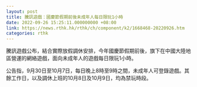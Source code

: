 ```yaml
---
layout: post
title: 騰訊遊戲：國慶節假期前後未成年人每日限玩1小時
date: 2022-09-26 15:25:11.000000000 +08:00
link: https://news.rthk.hk/rthk/ch/component/k2/1668468-20220926.htm
categories: rthk
---
```


騰訊遊戲公布，結合實際放假調休安排，今年國慶節假期前後，旗下在中國大陸地區營運的網絡遊戲，面向未成年人的遊戲每日限玩1小時。

公告指，9月30日至10月7日，每日晚上8時至9時之間，未成年人可登錄遊戲。其餘工作日，以及調休上班的10月8日及10月9日，均為禁玩時段。
